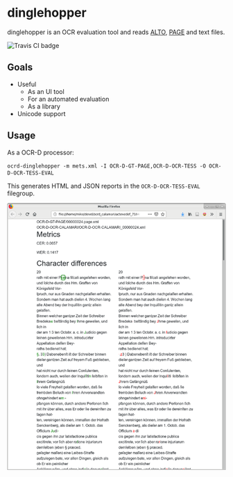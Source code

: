 dinglehopper
============

dinglehopper is an OCR evaluation tool and reads [ALTO](https://github.com/altoxml), [PAGE](https://github.com/PRImA-Research-Lab/PAGE-XML) and text files.

![Travis CI badge](https://api.travis-ci.org/qurator-spk/dinglehopper.svg?branch=master)

Goals
-----
* Useful
  * As an UI tool
  * For an automated evaluation
  * As a library
* Unicode support

Usage
-----
As a OCR-D processor:
~~~
ocrd-dinglehopper -m mets.xml -I OCR-D-GT-PAGE,OCR-D-OCR-TESS -O OCR-D-OCR-TESS-EVAL
~~~
This generates HTML and JSON reports in the `OCR-D-OCR-TESS-EVAL` filegroup.


![dinglehopper displaying metrics and character differences](.screenshots/dinglehopper.png?raw=true)
